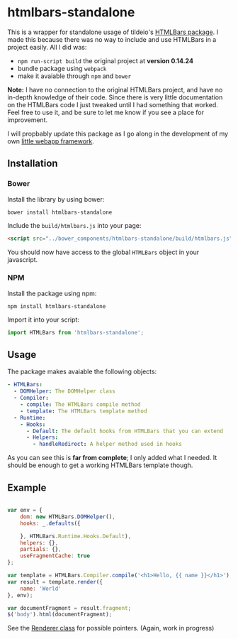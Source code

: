 # htmlbars-standalone
This is a wrapper for standalone usage of tildeio's [HTMLBars package](https://github.com/tildeio/htmlbars). I made this 
because there was no way to include and use HTMLBars in a project easily. All I did was:

- `npm run-script build` the original project at **version 0.14.24**
- bundle package using `webpack`
- make it avaiable through `npm` and `bower`

**Note:** I have no connection to the original HTMLBars project, and have no in-depth knowledge of their code. Since there 
is very little documentation on the HTMLBars code I just tweaked until I had something that worked. Feel free to use it, 
and be sure to let me know if you see a place for improvement. 

I will propbably update this package as I go along in the development of my 
own [little webapp framework](https://github.com/rseyferth/chicken).


## Installation

### Bower
Install the library by using bower:

```
bower install htmlbars-standalone
```

Include the `build/htmlbars.js` into your page:

```html
<script src="../bower_components/htmlbars-standalone/build/htmlbars.js" charset="utf-8"></script>
```

You should now have access to the global `HTMLBars` object in your javascript.



### NPM

Install the package using npm:

```
npm install htmlbars-standalone
```

Import it into your script:

```javascript
import HTMLBars from 'htmlbars-standalone';
```


## Usage

The package makes avaiable the following objects:

```yaml
- HTMLBars:
  - DOMHelper: The DOMHelper class
  - Compiler:
    - compile: The HTMLBars compile method
    - template: The HTMLBars template method
  - Runtime:
    - Hooks:
      - Default: The default hooks from HTMLBars that you can extend
      - Helpers:
        - handleRedirect: A helper method used in hooks
```

As you can see this is **far from complete**; I only added what I needed. It should be enough to get a 
working HTMLBars template though.

## Example

```javascript

var env = {
	dom: new HTMLBars.DOMHelper(),
	hooks: _.defaults({

	}, HTMLBars.Runtime.Hooks.Default),
	helpers: {},
	partials: {},
	useFragmentCache: true
};

var template = HTMLBars.Compiler.compile('<h1>Hello, {{ name }}</h1>');
var result = template.render({
	name: 'World'
}, env);

var documentFragment = result.fragment;
$('body').html(documentFragment);

```

See the [Renderer class](https://github.com/rseyferth/chicken/blob/master/src/Dom/Renderer.js) for possible
pointers. (Again, work in progress)
